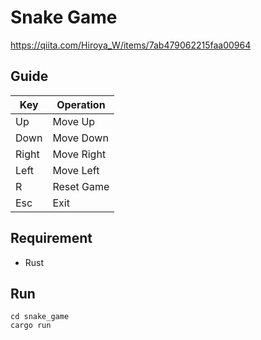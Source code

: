 # Snake Game

https://qiita.com/Hiroya_W/items/7ab479062215faa00964

## Guide

Key|Operation
-|-
Up|Move Up
Down|Move Down
Right | Move Right
Left|Move Left
R | Reset Game
Esc | Exit

## Requirement

* Rust

## Run

```
cd snake_game
cargo run
```